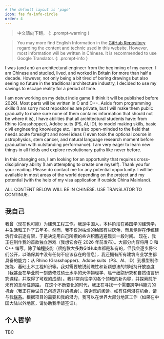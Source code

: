 ```yaml
---
# the default layout is 'page'
icon: fas fa-info-circle
order: 4
---
```


> 中文请向下翻。
{: .prompt-warning }

> You may more find English Information in the [GitHub Repository](https://github.com/imcpap/imcpap.github.io) regarding the content and technic used in this website. However, most information will be written in Chinese. It is recommended to use Google Translator. 
{: .prompt-info }

I was (and am) an architectural engineer from the beginning of my career. I am Chinese and studied, lived, and worked in Britain for more than half a decade. However, not only being a bit tired of boring drawings but also seeing no future in the traditional architecture industry, I decided to use my savings to escape reality for a period of time. 

I am now working on my debut indie game (I think it will be published before 2026). Most parts will be written in C and C++. Aside from programming skills (I am sorry most repositories are private, but I will make them public gradually to make sure none of them contains information that should not be where it is), I have abilities that all architectural students have: from Rhino (Grasshopper), Adobe suits (PS, AI, ID), to model making skills, basic civil engineering knowledge etc. I am also open-minded to the field that needs acute foresight and novel ideas (I even took the optional course in astrophysics, stem cancer, and natural language research moment before graduation with outstanding performance). I am very eager to learn new things in all fields and explore revolutionary paths like never before.

In this changing era, I am looking for an opportunity that requires cross-disciplinary ability (I am attempting to create one myself). Thank you for your reading. Please do contact me for any potential opportunity. I will be available in most areas of the world depending on the project and my potential (with the help of my visa application if outside China Mainland). 

ALL CONTENT BELOW WILL BE IN CHINESE. USE TRANSLATOR TO CONTINUE. 

## 我自己

我曾（现在也可能）为建筑工程工作。我是中国人，本科阶段在英国学习建筑学，并生活和工作了五年多。然而，我不仅对枯燥的绘图有些厌倦，而且觉得在传统建筑行业前途有限，于是决定用自己所攒的些许积蓄逃避现实一段时间。
现在，我正在制作我的首款独立游戏（我想它会在 2026 年前发布）。大部分内容将用 C 和 C++ 编写。除了编程技能（很抱歉大多数GitHub库都是私有的，但我会逐步将它们公开，以确保其中没有任何不应该存在的信息），我还拥有所有建筑专业学生都具备的能力：从 Rhino (Grasshopper)、Adobe suits（PS、AI、ID）到模型制作技能、基础土木工程知识等。我对需要敏锐前瞻性和新颖想法的领域持开放态度（我甚至在毕业前一刻选修过硕士水平的天体物理学、癌干细胞研究和自然语言研究课程，并取得了可观的成绩）。我非常向往学习各个领域的新内容，并探索前所未有的革命性道路。
在这个不断变化的时代，我正在寻找一个需要跨学科能力的机会（我正在尝试自己创造这样的机会）。感谢您的阅读。如有任何潜在机会，请与我[联系](mailto:me@imyutong.wang)。根据项目的需要和我的潜力，我可以在世界大部分地区工作（如果在中国大陆以外地区，请协助我申请签证）。

## 个人哲学

TBC
